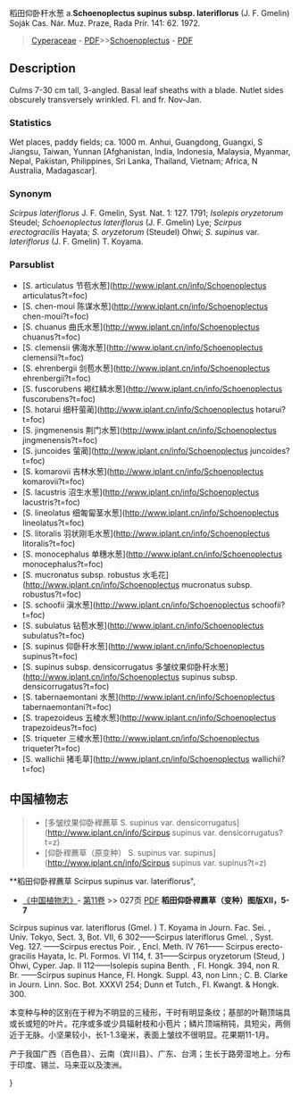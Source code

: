 稻田仰卧秆水葱 a.**Schoenoplectus supinus subsp. lateriflorus** (J. F. Gmelin) Soják Cas. Nár. Muz. Praze, Rada Prír. 141: 62. 1972.

> [Cyperaceae](http://www.iplant.cn/info/Cyperaceae?t=foc) - [PDF](http://www.iplant.cn/foc/pdf/Cyperaceae.pdf)>>[Schoenoplectus](http://www.iplant.cn/info/Schoenoplectus?t=foc) - [PDF](http://www.iplant.cn/foc/pdf/Schoenoplectus.pdf)

## Description

Culms 7-30 cm tall, 3-angled. Basal leaf sheaths with a blade. Nutlet sides obscurely transversely wrinkled. Fl. and fr. Nov-Jan.

### Statistics
Wet places, paddy fields; ca. 1000 m. Anhui, Guangdong, Guangxi, S Jiangsu, Taiwan, Yunnan [Afghanistan, India, Indonesia, Malaysia, Myanmar, Nepal, Pakistan, Philippines, Sri Lanka, Thailand, Vietnam; Africa, N Australia, Madagascar].

### Synonym
*Scirpus lateriflorus* J. F. Gmelin, Syst. Nat. 1: 127. 1791; *Isolepis oryzetorum* Steudel; *Schoenoplectus lateriflorus* (J. F. Gmelin) Lye; *Scirpus erectogracilis* Hayata; *S. oryzetorum* (Steudel) Ohwi; *S. supinus* var. *lateriflorus* (J. F. Gmelin) T. Koyama.

### Parsublist

* [S.  articulatus  节苞水葱](http://www.iplant.cn/info/Schoenoplectus articulatus?t=foc)
* [S.  chen-moui  陈谋水葱](http://www.iplant.cn/info/Schoenoplectus chen-moui?t=foc)
* [S.  chuanus  曲氏水葱](http://www.iplant.cn/info/Schoenoplectus chuanus?t=foc)
* [S.  clemensii  佛海水葱](http://www.iplant.cn/info/Schoenoplectus clemensii?t=foc)
* [S.  ehrenbergii  剑苞水葱](http://www.iplant.cn/info/Schoenoplectus ehrenbergii?t=foc)
* [S.  fuscorubens  褐红鳞水葱](http://www.iplant.cn/info/Schoenoplectus fuscorubens?t=foc)
* [S.  hotarui  细秆萤蔺](http://www.iplant.cn/info/Schoenoplectus hotarui?t=foc)
* [S.  jingmenensis  荆门水葱](http://www.iplant.cn/info/Schoenoplectus jingmenensis?t=foc)
* [S.  juncoides  萤蔺](http://www.iplant.cn/info/Schoenoplectus juncoides?t=foc)
* [S.  komarovii  吉林水葱](http://www.iplant.cn/info/Schoenoplectus komarovii?t=foc)
* [S.  lacustris  沼生水葱](http://www.iplant.cn/info/Schoenoplectus lacustris?t=foc)
* [S.  lineolatus  细匍匐茎水葱](http://www.iplant.cn/info/Schoenoplectus lineolatus?t=foc)
* [S.  litoralis  羽状刚毛水葱](http://www.iplant.cn/info/Schoenoplectus litoralis?t=foc)
* [S.  monocephalus  单穗水葱](http://www.iplant.cn/info/Schoenoplectus monocephalus?t=foc)
* [S.  mucronatus subsp. robustus  水毛花](http://www.iplant.cn/info/Schoenoplectus mucronatus subsp. robustus?t=foc)
* [S.  schoofii  滇水葱](http://www.iplant.cn/info/Schoenoplectus schoofii?t=foc)
* [S.  subulatus  钻苞水葱](http://www.iplant.cn/info/Schoenoplectus subulatus?t=foc)
* [S.  supinus  仰卧秆水葱](http://www.iplant.cn/info/Schoenoplectus supinus?t=foc)
* [S.  supinus subsp. densicorrugatus  多皱纹果仰卧秆水葱](http://www.iplant.cn/info/Schoenoplectus supinus subsp. densicorrugatus?t=foc)
* [S.  tabernaemontani  水葱](http://www.iplant.cn/info/Schoenoplectus tabernaemontani?t=foc)
* [S.  trapezoideus  五棱水葱](http://www.iplant.cn/info/Schoenoplectus trapezoideus?t=foc)
* [S.  triqueter  三棱水葱](http://www.iplant.cn/info/Schoenoplectus triqueter?t=foc)
* [S.  wallichii  猪毛草](http://www.iplant.cn/info/Schoenoplectus wallichii?t=foc)

## 中国植物志

> * [多皱纹果仰卧稈藨草  S.  supinus var. densicorrugatus](http://www.iplant.cn/info/Scirpus supinus var. densicorrugatus?t=z)
> * [仰卧稈藨草（原变种）  S.  supinus var. supinus](http://www.iplant.cn/info/Scirpus supinus var. supinus?t=z)

**稻田仰卧稈藨草 Scirpus supinus var. lateriflorus",

* [《中国植物志》](http://www.iplant.cn/frps)- [第11卷](http://www.iplant.cn/frps/vol/11) >> 027页 [PDF](http://www.iplant.cn/frps/pdf/11/027.pdf)
**稻田仰卧稈藨草（变种）图版XII，5-7**

Scirpus supinus var. lateriflorus (Gmel. ) T. Koyama in Journ. Fac. Sei. , Univ. Tokyo, Sect. 3, Bot. VII, 6 302——Scirpus lateriflorus Gmel. , Syst. Veg. 127. ——Scirpus erectus Poir. , Encl. Meth. IV 761—— Scirpus erecto-gracilis Hayata, Ic. Pl. Formos. VI 114, f. 31——Scirpus oryzetorum (Steud, ) Ohwi, Cyper. Jap. II 112——Isolepis supina Benth. , Fl. Hongk. 394, non R. Br. ——Scirpus supinus Hance, Fl. Hongk. Suppl. 43, non Linn.; C. B. Clarke in Journ. Linn. Soc. Bot. XXXVI 254; Dunn et Tutch., Fl. Kwangt. & Hongk. 300.

本变种与种的区别在于稈为不明显的三稜形，干时有明显条纹；基部的叶鞘顶端具或长或短的叶片。花序或多或少具辐射枝和小苞片；鳞片顶端稍钝，具短尖，两侧近于无脉。小坚果较小，长1-1.3毫米，表面上皱纹不很明显。花果期11-1月。

产于我国广西（百色县）、云南（宾川县）、广东、台湾；生长于路旁湿地上。分布于印度、锡兰、马来亚以及澳洲。

}